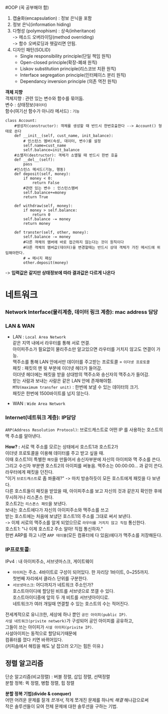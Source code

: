 
#OOP (꼭 공부해야 함)  
1. 캡슐화(encapsulation) : 정보 은닉을 포함  
2. 정보 은닉(information hiding)  
3. 다형성 (polymophism) : 상속(inheritance)  
    -> 메소드 오버라이딩(method overriding)  
    -> 함수 오버로딩과 헷갈리면 안됨.  
4. 디자인 패턴(SOLID)  
    - Single responsibility principle(단일 책임 원칙)  
    - Open-closed principle(확장-폐쇄 원칙)  
    - Liskov substitution principle(리스코브 치환 원칙)  
    - Interface segregation principle(인터페이스 분리 원칙)  
    - Dependancy inversion principle (의존 역전 원칙)  

**객체 지향**  
객체지향 : 관련 있는 변수와 함수를 묶어둠.  
    변수 : 상태정보(`데이터`)  
    함수(여기선 함수가 아니라 메서드) : `기능`   

```
class Account:
    #생성자(constructor): 객체를 생성할 때 반드시 한번호출한다 --> Account() 형태로 쓴다
    def __init__(self, cust_name, init_balance):
        # 인스턴스 멤버(속성, 데이터, 변수)를 설정
        self.name=cust_name
        self.balance=init_balance
    #소멸자(destructor): 객체가 소멸될 때 반드시 한번 호출
    def __del__(self):
        pass
    #인스턴스 메서드(기능, 행동)
    def deposit(self, money):
        if money < 0:
            return False
        #관련 있는 변수 : 인스턴스멤버
        self.balance+=money
        return True
        
    def withdraw(self, money):
        if money > self.balance:
            return 0
        self.balance -= money
        return money
    
    def transter(self, other, money):
        self.balance -= money
        #다른 객체의 멤버에 바로 접근하지 않는다는 것이 원칙이다
        #다른 객체의 멤버값(데이터)을 변경할때는 반드시 상대 객체가 가진 메서드에 위임해야한다.
        # = 메시지 패싱 
        other.deposit(money)
```
-> **입력값은 같지만 상태정보에 따라 결과값은 다르게 나온다**

# 네트워크  

### Network Interface(물리계층, 데이터 링크 계층): mac address 담당    
### LAN & WAN  
- LAN : `Local Area Network`  
같은 지역 내에서 라우터를 통해 서로 연결.  
아이피주소가 필요없이 물리주소만 알고있으면 라우터를 거치지 않고도 연결이 가능.  
맥주소를 통해 LAN 안에서만 데이터를 주고받는 프로토콜 = `이더넷 프로토콜`  
패킷 : 패킷의 맨 윗 부분에 이더넷 헤더가 들어감.  
이더넷 헤더에는 패킷을 받을 상대방의 맥주소와 송신자의 맥주소가 들어감.  
받는 사람과 보내는 사람은 같은 LAN 안에 존재해야함.  
`MTU(maximum transfer unit)` : 한번에 보낼 수 있는 데이터의 크기.  
패킷은 한번에 1500바이트를 넘지 않는다.  

- WAN : `Wide Area Network`  

### Internet(네트워크 계층): IP담당
`ARP(Address Resolution Protocol)`: 브로드캐스트로 어떤 IP 를 사용하는 호스트의 맥 주소를 알아낸다.   

**How? :** 
서로 맥 주소를 모르는 상태에서 호스트1과 호스트2가  
이더넷 프로토콜을 이용해 데이터를 주고 받고 싶을 때.  
이때 호스트1이 특별한 `패킷`을 만들어서 송신자부분에 자신의 아이피와 맥 주소를 쓴다.  
그리고 수신자 부분엔 호스트2의 아이피를 써놓음. 맥주소는 00:00:00... 과 같이 쓴다.  
라우터에게 패킷을 던진다.  
"이거 `브로드캐스트`로 좀 쏴줄래?" -> 마치 방송하듯이 모든 호스트에게 패킷을 다 보낸다.  
다른 호스트들이 패킷을 받았을 때, 아이피주소를 보고 자신의 것과 같은지 확인한 후에 무시하거나 리스폰스 한다.  
호스트2는 `리스폰스 패킷`을 보낸다.  
보내는 호스트에다가 자신의 아이피주소와 맥주소를 쓰고  
받는 호스트에는 처음에 보냈던 호스트1의 주소를 그대로 써서 보낸다.  
-> 이제 서로의 맥주소를 알게 되었으므로 `라우터를 거치지 않고 직접` 통신한다.  
호스트1: "나 이제 호스트2 주소 알아! 직접 통신하자."  
한번 ARP를 하고 나면 `ARP 테이블`(모든 컴퓨터에 다 있음)에다가 맥주소를 저장해둔다.  

### IP프로토콜:
IPv4 : 내 아이피주소, 서브넷마스크, 게이트웨이  
- `아이피`는 주소. 4바이트로 구성이 되어있다. 한 자리당 1바이트, 0~255까지.  
    첫번째 자리에서 클라스 단위를 구분한다.  
- `서브넷마스크`: 어디까지가 네트워크 주소인가?  
호스트아이디에 할당된 비트를 서브넷으로 쪼갤 수 있다.  
호스트아이디중에 앞의 두 개 비트를 서브넷아이디로.  
네트워크가 여러 개일때 연결할 수 있는 호스트의 수는 적어진다.  

전세계적으로 유니크한, 세상에 하나 뿐인 `공인 아이피(public IP)`.  
`사설 네트워크(privite network)`가 구성되어 공인 아이피를 공유하고,  
그들이 쓰는 아이피가 `사설 아이피(privite IP)`.  
사설아이피는 동적으로 할당되기때문에  
컴퓨터를 껐다 키면 바뀌어있다.  
(커피숍에서 해킹을 해도 날 잡으러 오기는 힘든 이유.)  

## 정렬 알고리즘  
단순 알고리즘(비교정렬) : 버블 정렬, 삽입 정렬, 선택정렬  
분할 정복: 퀵 정렬, 병합 정렬, 힙 정렬  

**분할 정복 기법(divide & conquer)**  
어떤 어려운 문제를 잘개 *쪼개서*,  작게 쪼개진 문제를 하나씩 *해결* 해나감으로써  
작은 솔루션들이 모여 전체 문제에 대한 솔루션을 구하는 기법.  
